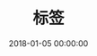 ---
title: 标签
date: 2018-01-05 00:00:00
type: "tags"
orderby: random
order: 1
top_img: /assets/img/conf/blog-tags-bg.jpg
---